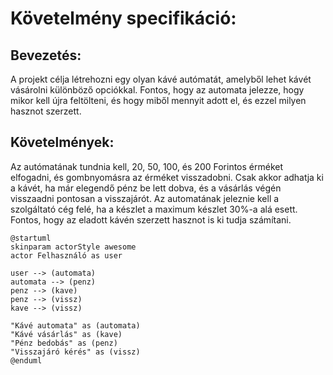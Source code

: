 # Követelmény specifikáció:

## Bevezetés:

A projekt célja létrehozni egy olyan kávé autómatát, amelyből lehet kávét vásárolni különböző opciókkal.
Fontos, hogy az automata jelezze, hogy mikor kell újra feltölteni, és hogy miből mennyit adott el, és ezzel milyen hasznot szerzett.

## Követelmények: 
Az autómatának tundnia kell, 20, 50, 100, és 200 Forintos érméket elfogadni, és gombnyomásra az érméket visszadobni.
Csak akkor adhatja ki a kávét, ha már elegendő pénz be lett dobva, és a vásárlás végén visszaadni pontosan a visszajárót.
Az automatának jeleznie kell a szolgáltató cég felé, ha a készlet a maximum készlet 30%-a alá esett.
Fontos, hogy az eladott kávén szerzett hasznot is ki tudja számítani.

```
@startuml
skinparam actorStyle awesome
actor Felhasználó as user

user --> (automata)
automata --> (penz)
penz --> (kave)
penz --> (vissz)
kave --> (vissz)

"Kávé automata" as (automata)
"Kávé vásárlás" as (kave)
"Pénz bedobás" as (penz)
"Visszajáró kérés" as (vissz)
@enduml
```
